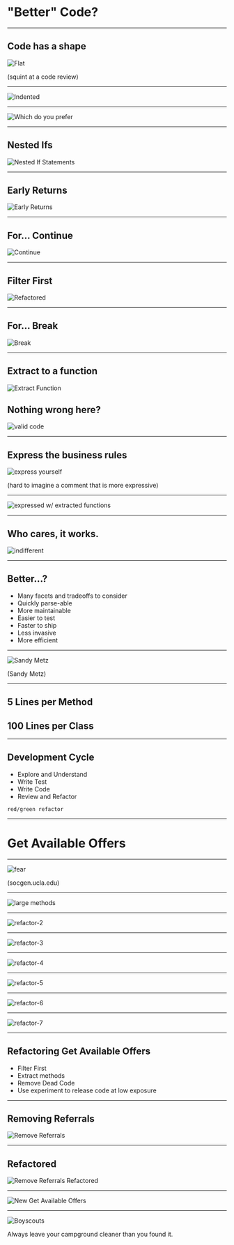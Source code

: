 # "Better" Code?

---

## Code has a shape

![Flat](/images/codeshape2.png)

(squint at a code review)

---

![Indented](/images/codeshape.png)

---

![Which do you prefer](/images/codeshape2.png)

---

## Nested Ifs

![Nested If Statements](/images/nested.png)

---

## Early Returns

![Early Returns](/images/earlyreturns.png)

---

## For... Continue

![Continue](/images/continue.png)

---

## Filter First

![Refactored](/images/continue-refactored.png)

---

## For... Break

![Break](/images/break.png)

---

## Extract to a function

![Extract Function](/images/function_return.png)

## Nothing wrong here?

![valid code](/images/express.png)

---

## Express the business rules

![express yourself](/images/express-refactored0.png)

(hard to imagine a comment that is more expressive)

---

![expressed w/ extracted functions](/images/express-refactored.png)

---

## Who cares, it works.

![indifferent](/images/indifferent.png)

---

## Better...?

* Many facets and tradeoffs to consider
* Quickly parse-able
* More maintainable
* Easier to test
* Faster to ship
* Less invasive
* More efficient

---

![Sandy Metz](/images/sandymetz.png)

(Sandy Metz)

---

## 5 Lines per Method

## 100 Lines per Class

---

## Development Cycle

* Explore and Understand
* Write Test
* Write Code
* Review and Refactor

```notes
red/green refactor
```
---

# Get Available Offers

---

![fear](/images/fear.jpg)

(socgen.ucla.edu)

---

![large methods](/images/getavailableoffers.png)

---

![refactor-2](/images/refactor-2.png)

---

![refactor-3](/images/refactor-3.png)

---

![refactor-4](/images/refactor-4.png)

---

![refactor-5](/images/refactor-5.png)

---

![refactor-6](/images/refactor-6.png)

---

![refactor-7](/images/refactor-7.png)

---
## Refactoring Get Available Offers

* Filter First
* Extract methods
* Remove Dead Code
* Use experiment to release code at low exposure

---

## Removing Referrals

![Remove Referrals](/images/referral.png)

---

## Refactored

![Remove Referrals Refactored](/images/referrals_refactored.png)

---


![New Get Available Offers](/images/getavailableoffers-refactored.png)

---

![Boyscouts](/images/boyscouts.png)

Always leave your campground cleaner than you found it.

